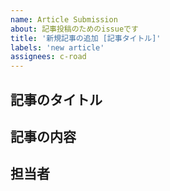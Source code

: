 ```yaml
---
name: Article Submission
about: 記事投稿のためのissueです
title: '新規記事の追加 [記事タイトル]'
labels: 'new article'
assignees: c-road
---
```


## 記事のタイトル

## 記事の内容

## 担当者
